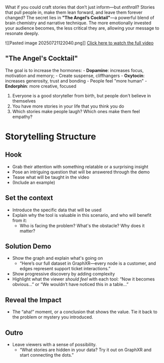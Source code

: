 What if you could craft stories that don’t just inform—but _enthrall_? Stories that pull people in, make them lean forward, and leave them forever changed? The secret lies in **"The Angel’s Cocktail"**—a powerful blend of brain chemistry and narrative technique. The more emotionally invested your audience becomes, the less critical they are, allowing your message to resonate deeply.

![[Pasted image 20250721122040.png]]
[Click here to watch the full video](https://www.youtube.com/watch?v=Nj-hdQMa3uA)
## "The Angel's Cocktail"
The goal is to increase the hormones:
	- **Dopamine**: increases focus, motivation and memory;
		- Create suspense, cliffhangers 
	- **Oxytocin**: increases generosity, trust and bonding 
		- People feel "more human"
	- **Endorphin**: more creative, focused 

1) Everyone is a good storyteller from birth, but people don't believe in themselves
2) You have more stories in your life that you think you do
3) Which stories make people laugh? Which ones make them feel empathy? 

# Storytelling Structure
## Hook
- Grab their attention with something relatable or a surprising insight
- Pose an intriguing question that will be answered through the demo
- Tease what will be taught in the video
- (Include an example)
## Set the context
- Introduce the specific data that will be used
- Explain why the tool is valuable in this scenario, and who will benefit from it:
	- Who is facing the problem? What's the obstacle? Why does it matter?
## Solution Demo
- Show the graph and explain what's going on
	- “Here’s our full dataset in GraphXR—every node is a customer, and edges represent support ticket interactions.”
- Show progressive discovery by adding complexity
- Highlight what the viewer _should feel_ with each tool: “Now it becomes obvious…” or “We wouldn’t have noticed this in a table…”
## Reveal the Impact
- The “aha!” moment, or a conclusion that shows the value. Tie it back to the problem or mystery you introduced.
## Outro
- Leave viewers with a sense of possibility.
	- “What stories are hidden in your data? Try it out on GraphXR and start connecting the dots.”